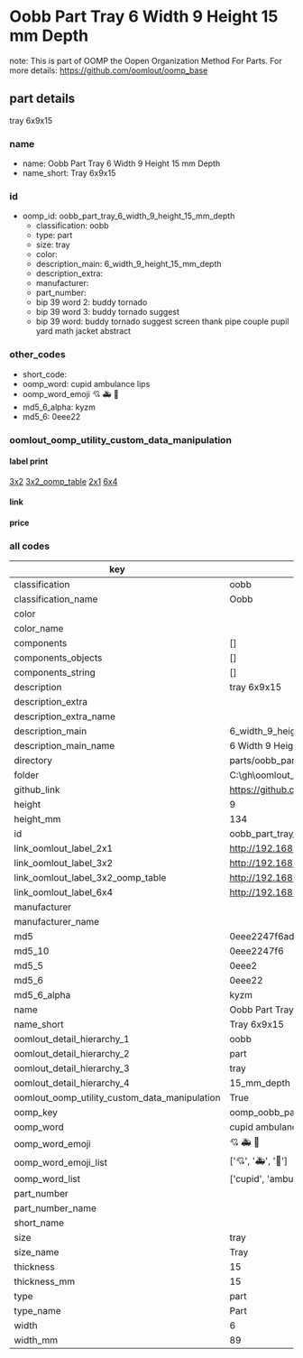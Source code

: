 # Oobb Part Tray 6 Width 9 Height 15 mm Depth  

note: This is part of OOMP the Oopen Organization Method For Parts. For more details: https://github.com/oomlout/oomp_base

##  part details
  



tray 6x9x15



### name
* name: Oobb Part Tray 6 Width 9 Height 15 mm Depth
* name_short: Tray 6x9x15 
### id
* oomp_id: oobb_part_tray_6_width_9_height_15_mm_depth
  * classification: oobb
  * type: part
  * size: tray
  * color: 
  * description_main: 6_width_9_height_15_mm_depth
  * description_extra: 
  * manufacturer: 
  * part_number: 
  * bip 39 word 2: buddy tornado
  * bip 39 word 3: buddy tornado suggest
  * bip 39 word: buddy tornado suggest screen thank pipe couple pupil yard math jacket abstract

### other_codes
* short_code: 
* oomp_word: cupid ambulance lips
* oomp_word_emoji :cupid: :ambulance: :lips:
* md5_6_alpha: kyzm
* md5_6: 0eee22






### oomlout_oomp_utility_custom_data_manipulation
#### label print
[3x2](http://192.168.1.245:1112/?label=oomp%20kyzm)
[3x2_oomp_table](http://192.168.1.108:1112/?label=oomp%20kyzm)
[2x1](http://192.168.1.242:1112/?label=oomp%20kyzm)
[6x4](http://192.168.1.55:1112/?label=oomp%20kyzm)    

#### link

                              

#### price







### all codes 
| key | value |  
| --- | --- |  
| classification | oobb |  
| classification_name | Oobb |  
| color |  |  
| color_name |  |  
| components | [] |  
| components_objects | [] |  
| components_string | [] |  
| description | tray 6x9x15 |  
| description_extra |  |  
| description_extra_name |  |  
| description_main | 6_width_9_height_15_mm_depth |  
| description_main_name | 6 Width 9 Height 15 mm Depth |  
| directory | parts/oobb_part_tray_6_width_9_height_15_mm_depth |  
| folder | C:\gh\oomlout_oobb_version_4_generated_parts\parts\oobb_part_tray_6_width_9_height_15_mm_depth |  
| github_link | https://github.com/oomlout/oomlout_oomp_part_src/tree/main/parts/oobb_part_tray_6_width_9_height_15_mm_depth |  
| height | 9 |  
| height_mm | 134 |  
| id | oobb_part_tray_6_width_9_height_15_mm_depth |  
| link_oomlout_label_2x1 | http://192.168.1.242:1112/?label=oomp%20kyzm |  
| link_oomlout_label_3x2 | http://192.168.1.245:1112/?label=oomp%20kyzm |  
| link_oomlout_label_3x2_oomp_table | http://192.168.1.108:1112/?label=oomp%20kyzm |  
| link_oomlout_label_6x4 | http://192.168.1.55:1112/?label=oomp%20kyzm |  
| manufacturer |  |  
| manufacturer_name |  |  
| md5 | 0eee2247f6ade626956fec19b1f958eb |  
| md5_10 | 0eee2247f6 |  
| md5_5 | 0eee2 |  
| md5_6 | 0eee22 |  
| md5_6_alpha | kyzm |  
| name | Oobb Part Tray 6 Width 9 Height 15 mm Depth |  
| name_short | Tray 6x9x15  |  
| oomlout_detail_hierarchy_1 | oobb |  
| oomlout_detail_hierarchy_2 | part |  
| oomlout_detail_hierarchy_3 | tray |  
| oomlout_detail_hierarchy_4 | 15_mm_depth |  
| oomlout_oomp_utility_custom_data_manipulation | True |  
| oomp_key | oomp_oobb_part_tray_6_width_9_height_15_mm_depth |  
| oomp_word | cupid ambulance lips |  
| oomp_word_emoji | :cupid: :ambulance: :lips: |  
| oomp_word_emoji_list | [':cupid:', ':ambulance:', ':lips:'] |  
| oomp_word_list | ['cupid', 'ambulance', 'lips'] |  
| part_number |  |  
| part_number_name |  |  
| short_name |  |  
| size | tray |  
| size_name | Tray |  
| thickness | 15 |  
| thickness_mm | 15 |  
| type | part |  
| type_name | Part |  
| width | 6 |  
| width_mm | 89 |  
